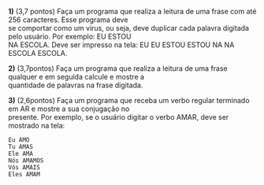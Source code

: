 **1)** (3,7 pontos) Faça um programa que realiza a leitura de uma frase com até 256 caracteres. Esse programa deve   
se comportar como um virus, ou seja, deve duplicar cada palavra digitada pelo usuário. Por exemplo: EU ESTOU   
NA ESCOLA. Deve ser impresso na tela: EU EU ESTOU ESTOU NA NA ESCOLA ESCOLA.   
   
**2)** (3,7pontos) Faça um programa que realiza a leitura de uma frase qualquer e em seguida calcule e mostre a   
quantidade de palavras na frase digitada.   
   
**3)** (2,6pontos) Faça um programa que receba um verbo regular terminado em AR e mostre a sua conjugação no   
presente. Por exemplo, se o usuário digitar o verbo AMAR, deve ser mostrado na tela:   
```
Eu AMO  
Tu AMAS  
Ele AMA  
Nós AMAMOS  
Vós AMAIS  
Eles AMAM
```
